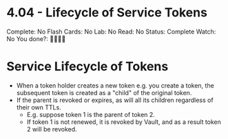 # 4.04 - Lifecycle of Service Tokens

Complete: No
Flash Cards: No
Lab: No
Read: No
Status: Complete
Watch: No
You done?: 🌚🌚🌚🌚

# Service Lifecycle of Tokens

- When a token holder creates a new token e.g. you create a token, the subsequent token is created as a "child" of the original token.
- If the parent is revoked or expires, as will all its children regardless of their own TTLs.
  - E.g. suppose token 1 is the parent of token 2.
  - If token 1 is not renewed, it is revoked by Vault, and as a result token 2 will be revoked.
